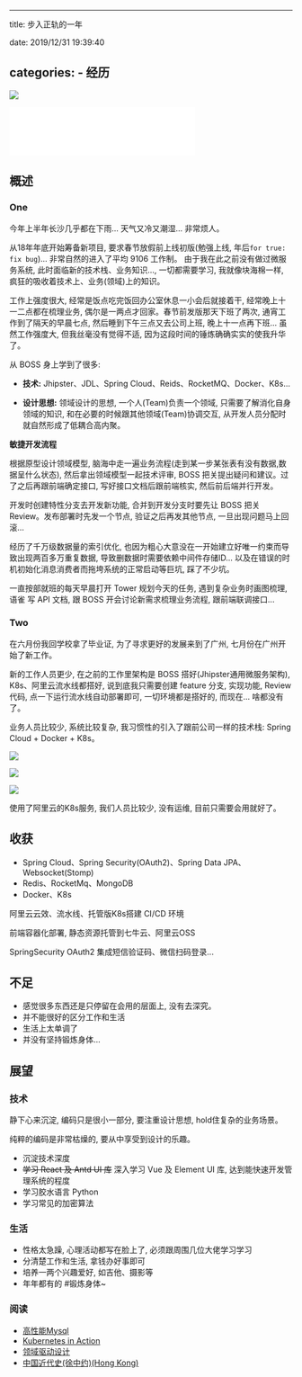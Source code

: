 
---
title: 步入正轨的一年

date: 2019/12/31 19:39:40

categories:
    - 经历
---

![](http://cdn.talei.me/image/%E7%A7%92%E9%80%9F%E4%BA%94%E5%8E%98%E7%B1%B3/1238.jpg)

<!--more-->

<iframe frameborder="no" border="0" marginwidth="0" marginheight="0" width=330 height=86 src="//music.163.com/outchain/player?type=2&id=477342444&auto=1&height=66"></iframe>

## 概述

### One

今年上半年长沙几乎都在下雨... 天气又冷又潮湿... 非常烦人。

从18年年底开始筹备新项目, 要求春节放假前上线初版(勉强上线, 年后`for true: fix bug`)... 非常自然的进入了平均 9106 工作制。 由于我在此之前没有做过微服务系统, 此时面临新的技术栈、业务知识..., 一切都需要学习, 我就像块海棉一样, 疯狂的吸收着技术上、业务(领域)上的知识。

工作上强度很大, 经常是饭点吃完饭回办公室休息一小会后就接着干, 经常晚上十一二点都在梳理业务, 偶尔是一两点才回家。春节前发版那天下班了两次, 通宵工作到了隔天的早晨七点, 然后睡到下午三点又去公司上班, 晚上十一点再下班... 虽然工作强度大, 但我丝毫没有觉得不适, 因为这段时间的锤炼确确实实的使我升华了。

从 BOSS 身上学到了很多:

- **技术:** Jhipster、JDL、Spring Cloud、Reids、RocketMQ、Docker、K8s...

- **设计思想:** 领域设计的思想, 一个人(Team)负责一个领域, 只需要了解消化自身领域的知识, 和在必要的时候跟其他领域(Team)协调交互, 从开发人员分配时就自然形成了低耦合高内聚。

**敏捷开发流程** 

根据原型设计领域模型, 脑海中走一遍业务流程(走到某一步某张表有没有数据,数据呈什么状态), 然后拿出领域模型一起技术评审, BOSS 把关提出疑问和建议。过了之后再跟前端确定接口, 写好接口文档后跟前端核实, 然后前后端并行开发。

开发时创建特性分支去开发新功能, 合并到开发分支时要先让 BOSS 把关 Review。发布部署时先发一个节点, 验证之后再发其他节点, 一旦出现问题马上回滚...

经历了千万级数据量的索引优化, 也因为粗心大意没在一开始建立好唯一约束而导致出现两百多万重复数据, 导致删数据时需要依赖中间件存储ID... 以及在错误的时机初始化消息消费者而拖垮系统的正常启动等巨坑, 踩了不少坑。

一直按部就班的每天早晨打开 Tower 规划今天的任务, 遇到复杂业务时画图梳理, 语雀 写 API 文档, 跟 BOSS 开会讨论新需求梳理业务流程, 跟前端联调接口...

### Two

在六月份我回学校拿了毕业证, 为了寻求更好的发展来到了广州, 七月份在广州开始了新工作。 

新的工作人员更少, 在之前的工作里架构是 BOSS 搭好(Jhipster通用微服务架构), K8s、阿里云流水线都搭好, 说到底我只需要创建 feature 分支, 实现功能, Review 代码, 点一下运行流水线自动部署即可, 一切环境都是搭好的, 而现在... 啥都没有了。

业务人员比较少, 系统比较复杂, 我习惯性的引入了跟前公司一样的技术栈: Spring Cloud + Docker + K8s。

![](http://cdn.talei.me/blog/undergo/2019/pipeline-list.jpg)

![](http://cdn.talei.me/blog/undergo/2019/pipeline-detailed.jpg)

![](http://cdn.talei.me/blog/undergo/2019/k8s-home.jpg)

使用了阿里云的K8s服务, 我们人员比较少, 没有运维, 目前只需要会用就好了。

## 收获

- Spring Cloud、Spring Security(OAuth2)、Spring Data JPA、Websocket(Stomp)
- Redis、RocketMq、MongoDB
- Docker、K8s

阿里云云效、流水线、托管版K8s搭建 CI/CD 环境

前端容器化部署, 静态资源托管到七牛云、阿里云OSS

SpringSecurity OAuth2 集成短信验证码、微信扫码登录...

## 不足

- 感觉很多东西还是只停留在会用的层面上, 没有去深究。
- 并不能很好的区分工作和生活
- 生活上太单调了
- 并没有坚持锻炼身体...

## 展望

### 技术

静下心来沉淀, 编码只是很小一部分, 要注重设计思想, hold住复杂的业务场景。

纯粹的编码是非常枯燥的, 要从中享受到设计的乐趣。

- 沉淀技术深度
- ~~学习 React 及 Antd UI 库~~ 深入学习 Vue 及 Element UI 库, 达到能快速开发管理系统的程度
- 学习胶水语言 Python
- 学习常见的加密算法

### 生活

- 性格太急躁, 心理活动都写在脸上了, 必须跟周围几位大佬学习学习
- 分清楚工作和生活, 拿钱办好事即可
- 培养一两个兴趣爱好, 如吉他、摄影等
- 年年都有的 #锻炼身体~

### 阅读

- [高性能Mysql](https://book.douban.com/subject/23008813/)
- [Kubernetes in Action](https://book.douban.com/subject/30418855/)
- [领域驱动设计](https://book.douban.com/subject/5344973/)
- [中国近代史(徐中约)(Hong Kong)](https://drive.google.com/drive/folders/0B7o-Es_WO2PbazJSVWhkY3Y4Q3M)
